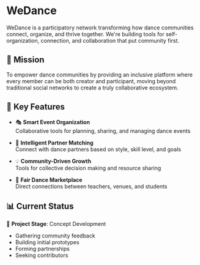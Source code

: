 # WeDance

WeDance is a participatory network transforming how dance communities connect, organize, and thrive together. We're building tools for self-organization, connection, and collaboration that put community first.

## 🎯 Mission

To empower dance communities by providing an inclusive platform where every member can be both creator and participant, moving beyond traditional social networks to create a truly collaborative ecosystem.

## 🌟 Key Features

- 🎭 **Smart Event Organization**  
  Collaborative tools for planning, sharing, and managing dance events

- 💃 **Intelligent Partner Matching**  
  Connect with dance partners based on style, skill level, and goals

- 💡 **Community-Driven Growth**  
  Tools for collective decision making and resource sharing

- 🤝 **Fair Dance Marketplace**  
  Direct connections between teachers, venues, and students

## 📊 Current Status

🚧 **Project Stage**: Concept Development

- Gathering community feedback
- Building initial prototypes
- Forming partnerships
- Seeking contributors
